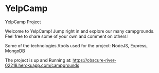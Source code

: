 # YelpCamp
YelpCamp Project

Welcome to YelpCamp!
Jump right in and explore our many campgrounds.
Feel free to share some of your own and comment on others!

Some of the technologies /tools used for the project:
NodeJS, Express, MongoDB

The project is up and Running at:
https://obscure-river-02218.herokuapp.com/campgrounds
